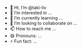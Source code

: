 - 👋 Hi, I’m @taki-liv
- 👀 I’m interested in ...
- 🌱 I’m currently learning ...
- 💞️ I’m looking to collaborate on ...
- 📫 How to reach me ...
- 😄 Pronouns: ...
- ⚡ Fun fact: ...

<!---
taki-liv/taki-liv is a ✨ special ✨ repository because its `README.md` (this file) appears on your GitHub profile.
You can click the Preview link to take a look at your changes.
--->
